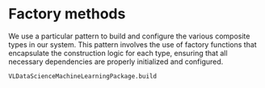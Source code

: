 # Factory methods
We use a particular pattern to build and configure the various composite types in our system. This pattern involves the use of factory functions that encapsulate the construction logic for each type, ensuring that all necessary dependencies are properly initialized and configured.

```@docs
VLDataScienceMachineLearningPackage.build
```